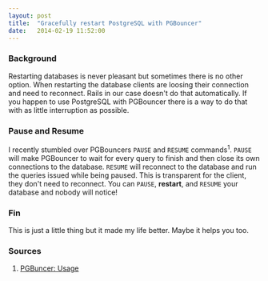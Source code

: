 ```yaml
---
layout: post
title:  "Gracefully restart PostgreSQL with PGBouncer"
date:   2014-02-19 11:52:00
---
```


### Background

Restarting databases is never pleasant but sometimes there is no other option. When restarting the database clients are loosing their connection and need to reconnect. Rails in our case doesn't do that automatically. If you happen to use PostgreSQL with PGBouncer there is a way to do that with as little interruption as possible.

### Pause and Resume

I recently stumbled over PGBouncers `PAUSE` and `RESUME` commands<sup>1</sup>. `PAUSE` will make PGBouncer to wait for every query to finish and then close its own connections to the database. `RESUME` will reconnect to the database and run the queries issued while being paused. This is transparent for the client, they don't need to reconnect. You can `PAUSE`, **restart**, and `RESUME` your database and nobody will notice!

### Fin

This is just a little thing but it made my life better. Maybe it helps you too.

### Sources

1. [PGBuncer: Usage](http://pgbouncer.projects.pgfoundry.org/doc/usage.html#_process_controlling_commands)